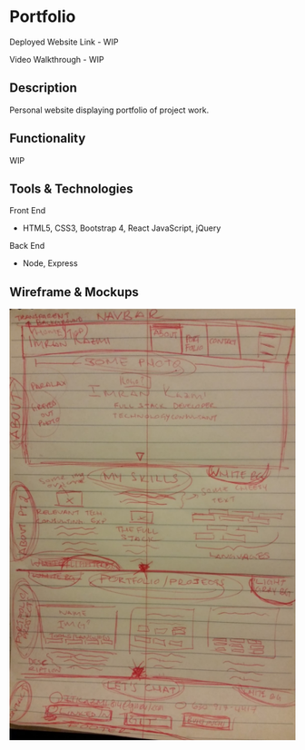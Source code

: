 # Portfolio

Deployed Website Link - WIP

Video Walkthrough - WIP

## Description

Personal website displaying portfolio of project work.

## Functionality

WIP

## Tools & Technologies

Front End
 * HTML5, CSS3, Bootstrap 4, React JavaScript, jQuery

Back End
* Node, Express

## Wireframe & Mockups 

![Initial Mock Up](https://github.com/itkazmi814/Portfolio/blob/master/public/assets/images/initial-mock-up.PNG)